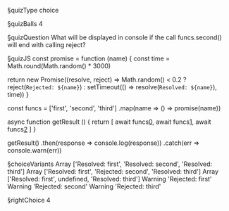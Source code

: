 §quizType
choice

§quizBalls
4

§quizQuestion
What will be displayed in console if the call funcs.second() will end with calling reject?



§quizJS
const promise = function (name) {
  const time = Math.round(Math.random() * 3000)

  return new Promise((resolve, reject) => Math.random() < 0.2
    ? reject(`Rejected: ${name}`)
    : setTimeout(() => resolve(`Resolved: ${name}`), time))
}

const funcs = ['first', 'second', 'third']
  .map(name => () => promise(name))

async function getResult () {
  return [
    await funcs[0](),
    await funcs[1](),
    await funcs[2]()
  ]
}

getResult()
  .then(response => console.log(response))
  .catch(err => console.warn(err))



§choiceVariants
Array ['Resolved: first', 'Resolved: second', 'Resolved: third']
Array ['Resolved: first', 'Rejected: second', 'Resolved: third']
Array ['Resolved: first', undefined, 'Resolved: third']
Warning 'Rejected: first'
Warning 'Rejected: second'
Warning 'Rejected: third'


§rightChoice
4
